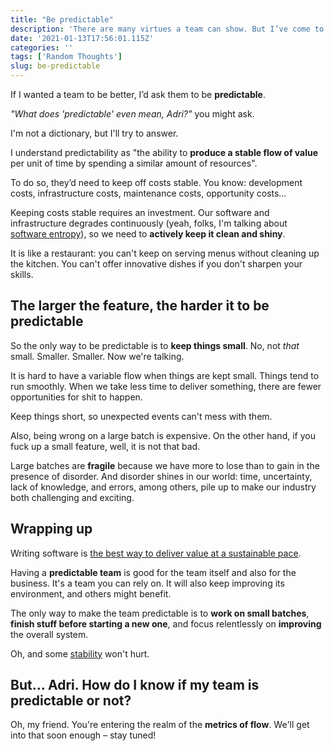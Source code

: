 ```yaml
---
title: "Be predictable"
description: 'There are many virtues a team can show. But I’ve come to realize that it mostly boils down to this:'
date: '2021-01-13T17:56:01.115Z'
categories: ''
tags: ['Random Thoughts']
slug: be-predictable
---
```


If I wanted a team to be better, I’d ask them to be **predictable**.

*"What does 'predictable' even mean, Adri?"* you might ask.

I'm not a dictionary, but I'll try to answer.

I understand predictability as "the ability to **produce a stable flow of value** per unit of time by spending a similar amount of resources".

To do so, they’d need to keep off costs stable. You know: development costs, infrastructure costs, maintenance costs, opportunity costs…

Keeping costs stable requires an investment. Our software and infrastructure degrades continuously (yeah, folks, I'm talking about [software entropy](https://agilepearls.wordpress.com/tag/software-entropy/)), so we need to **actively keep it clean and shiny**.

It is like a restaurant: you can't keep on serving menus without cleaning up the kitchen. You can't offer innovative dishes if you don't sharpen your skills.


## The larger the feature, the harder it to be predictable

So the only way to be predictable is to **keep things small**. No, not *that* small. Smaller. Smaller. Now we're talking.

It is hard to have a variable flow when things are kept small. Things tend to run smoothly. When we take less time to deliver something, there are fewer opportunities for shit to happen.

Keep things short, so unexpected events can't mess with them.

Also, being wrong on a large batch is expensive. On the other hand, if you fuck up a small feature, well, it is not that bad.

Large batches are **fragile** because we have more to lose than to gain in the presence of disorder. And disorder shines in our world: time, uncertainty, lack of knowledge, and errors, among others, pile up to make our industry both challenging and exciting.


## Wrapping up

Writing software is [the best way to deliver value at a sustainable pace](https://afontcu.dev/goal-of-software-development/).

Having a **predictable team** is good for the team itself and also for the business. It's a team you can rely on. It will also keep improving its environment, and others might benefit.

The only way to make the team predictable is to **work on small batches**, **finish stuff before starting a new one**, and focus relentlessly on **improving** the overall system.

Oh, and some [stability](https://afontcu.dev/power-to-the-teams/) won't hurt.


## But… Adri. How do I know if my team is predictable or not?

Oh, my friend. You're entering the realm of the **metrics of flow**. We'll get into that soon enough – stay tuned!
